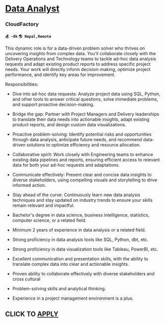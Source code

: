 # [Data Analyst](https://www.remotewlb.com/apply/data-analyst-64645)  
### CloudFactory  
#### `💰 ~0k` `🌎 Nepal,Remote`  

This dynamic role is for a data-driven problem solver who thrives on uncovering insights from complex data. You'll collaborate closely with the Delivery Operations and Technology teams to tackle ad-hoc data analysis requests and adapt existing product reports to address specific project needs. Your work will directly inform decision-making, optimize project performance, and identify key areas for improvement.

Responsibilities:

  * Dive into ad-hoc data requests: Analyze project data using SQL, Python, and other tools to answer critical questions, solve immediate problems, and support proactive decision-making.
  * Bridge the gap: Partner with Project Managers and Delivery leaderships to translate their data needs into actionable insights, adapt existing product reports, and design custom data visualizations.
  * Proactive problem-solving: Identify potential risks and opportunities through data analysis, anticipate future needs, and recommend data-driven solutions to optimize efficiency and resource allocation.
  * Collaborative spirit: Work closely with Engineering teams to enhance existing data pipelines and reports, ensuring efficient access to relevant data for both your ad-hoc requests and adaptations.
  * Communicate effectively: Present clear and concise data insights to diverse stakeholders, using compelling visuals and storytelling to drive informed action.
  * Stay ahead of the curve: Continuously learn new data analysis techniques and stay updated on industry trends to ensure your skills remain relevant and impactful.

  * Bachelor's degree in data science, business intelligence, statistics, computer science, or a related field.

  * Minimum 2 years of experience in data analysis or a related field.
  * Strong proficiency in data analysis tools like SQL, Python, dbt, etc.
  * Strong proficiency in data visualization tools like Tableau, PowerBI, etc.
  * Excellent communication and presentation skills, with the ability to translate complex data into clear and actionable insights.
  * Proven ability to collaborate effectively with diverse stakeholders and cross cultural
  * Problem-solving skills and analytical thinking.
  * Experience in a project management environment is a plus.

  
## CLICK TO [APPLY](https://www.remotewlb.com/apply/data-analyst-64645)


